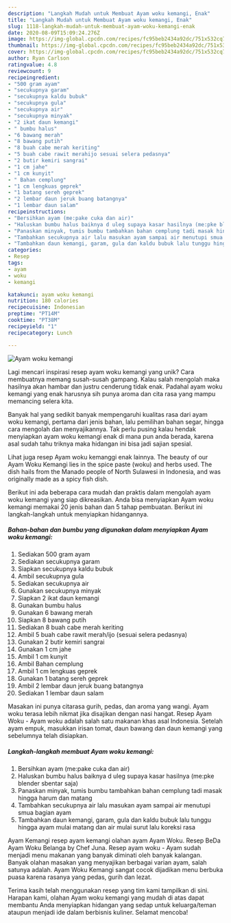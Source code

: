 ```yaml
---
description: "Langkah Mudah untuk Membuat Ayam woku kemangi, Enak"
title: "Langkah Mudah untuk Membuat Ayam woku kemangi, Enak"
slug: 1118-langkah-mudah-untuk-membuat-ayam-woku-kemangi-enak
date: 2020-08-09T15:09:24.276Z
image: https://img-global.cpcdn.com/recipes/fc95beb2434a92dc/751x532cq70/ayam-woku-kemangi-foto-resep-utama.jpg
thumbnail: https://img-global.cpcdn.com/recipes/fc95beb2434a92dc/751x532cq70/ayam-woku-kemangi-foto-resep-utama.jpg
cover: https://img-global.cpcdn.com/recipes/fc95beb2434a92dc/751x532cq70/ayam-woku-kemangi-foto-resep-utama.jpg
author: Ryan Carlson
ratingvalue: 4.8
reviewcount: 9
recipeingredient:
- "500 gram ayam"
- "secukupnya garam"
- "secukupnya kaldu bubuk"
- "secukupnya gula"
- "secukupnya air"
- "secukupnya minyak"
- "2 ikat daun kemangi"
- " bumbu halus"
- "6 bawang merah"
- "8 bawang putih"
- "8 buah cabe merah keriting"
- "5 buah cabe rawit merahijo sesuai selera pedasnya"
- "2 butir kemiri sangrai"
- "1 cm jahe"
- "1 cm kunyit"
- " Bahan cemplung"
- "1 cm lengkuas geprek"
- "1 batang sereh geprek"
- "2 lembar daun jeruk buang batangnya"
- "1 lembar daun salam"
recipeinstructions:
- "Bersihkan ayam (me:pake cuka dan air)"
- "Haluskan bumbu halus baiknya d uleg supaya kasar hasilnya (me:pke blender sbentar saja)"
- "Panaskan minyak, tumis bumbu tambahkan bahan cemplung tadi masak hingga harum dan matang"
- "Tambahkan secukupnya air lalu masukan ayam sampai air menutupi smua bagian ayam"
- "Tambahkan daun kemangi, garam, gula dan kaldu bubuk lalu tunggu hingga ayam mulai matang dan air mulai surut lalu koreksi rasa"
categories:
- Resep
tags:
- ayam
- woku
- kemangi

katakunci: ayam woku kemangi 
nutrition: 180 calories
recipecuisine: Indonesian
preptime: "PT14M"
cooktime: "PT38M"
recipeyield: "1"
recipecategory: Lunch

---
```



![Ayam woku kemangi](https://img-global.cpcdn.com/recipes/fc95beb2434a92dc/751x532cq70/ayam-woku-kemangi-foto-resep-utama.jpg)

Lagi mencari inspirasi resep ayam woku kemangi yang unik? Cara membuatnya memang susah-susah gampang. Kalau salah mengolah maka hasilnya akan hambar dan justru cenderung tidak enak. Padahal ayam woku kemangi yang enak harusnya sih punya aroma dan cita rasa yang mampu memancing selera kita.

Banyak hal yang sedikit banyak mempengaruhi kualitas rasa dari ayam woku kemangi, pertama dari jenis bahan, lalu pemilihan bahan segar, hingga cara mengolah dan menyajikannya. Tak perlu pusing kalau hendak menyiapkan ayam woku kemangi enak di mana pun anda berada, karena asal sudah tahu triknya maka hidangan ini bisa jadi sajian spesial.

Lihat juga resep Ayam woku kemanggi enak lainnya. The beauty of our Ayam Woku Kemangi lies in the spice paste (woku) and herbs used. The dish hails from the Manado people of North Sulawesi in Indonesia, and was originally made as a spicy fish dish.


Berikut ini ada beberapa cara mudah dan praktis dalam mengolah ayam woku kemangi yang siap dikreasikan. Anda bisa menyiapkan Ayam woku kemangi memakai 20 jenis bahan dan 5 tahap pembuatan. Berikut ini langkah-langkah untuk menyiapkan hidangannya.

<!--inarticleads1-->

##### Bahan-bahan dan bumbu yang digunakan dalam menyiapkan Ayam woku kemangi:

1. Sediakan 500 gram ayam
1. Sediakan secukupnya garam
1. Siapkan secukupnya kaldu bubuk
1. Ambil secukupnya gula
1. Sediakan secukupnya air
1. Gunakan secukupnya minyak
1. Siapkan 2 ikat daun kemangi
1. Gunakan  bumbu halus
1. Gunakan 6 bawang merah
1. Siapkan 8 bawang putih
1. Sediakan 8 buah cabe merah keriting
1. Ambil 5 buah cabe rawit merah/ijo (sesuai selera pedasnya)
1. Gunakan 2 butir kemiri sangrai
1. Gunakan 1 cm jahe
1. Ambil 1 cm kunyit
1. Ambil  Bahan cemplung
1. Ambil 1 cm lengkuas geprek
1. Gunakan 1 batang sereh geprek
1. Ambil 2 lembar daun jeruk buang batangnya
1. Sediakan 1 lembar daun salam


Masakan ini punya citarasa gurih, pedas, dan aroma yang wangi. Ayam woku terasa lebih nikmat jika disajikan dengan nasi hangat. Resep Ayam Woku - Ayam woku adalah salah satu makanan khas asal Indonesia. Setelah ayam empuk, masukkan irisan tomat, daun bawang dan daun kemangi yang sebelumnya telah disiapkan. 

<!--inarticleads2-->

##### Langkah-langkah membuat Ayam woku kemangi:

1. Bersihkan ayam (me:pake cuka dan air)
1. Haluskan bumbu halus baiknya d uleg supaya kasar hasilnya (me:pke blender sbentar saja)
1. Panaskan minyak, tumis bumbu tambahkan bahan cemplung tadi masak hingga harum dan matang
1. Tambahkan secukupnya air lalu masukan ayam sampai air menutupi smua bagian ayam
1. Tambahkan daun kemangi, garam, gula dan kaldu bubuk lalu tunggu hingga ayam mulai matang dan air mulai surut lalu koreksi rasa


Ayam Kemangi resep ayam kemangi olahan ayam Ayam Woku. Resep BeDa Ayam Woku Belanga by Chef Juna. Resep ayam woku - Ayam sudah menjadi menu makanan yang banyak diminati oleh banyak kalangan. Banyak olahan masakan yang menyajikan berbagai varian ayam, salah satunya adalah. Ayam Woku Kemangi sangat cocok dijadikan menu berbuka puasa karena rasanya yang pedas, gurih dan lezat. 

Terima kasih telah menggunakan resep yang tim kami tampilkan di sini. Harapan kami, olahan Ayam woku kemangi yang mudah di atas dapat membantu Anda menyiapkan hidangan yang sedap untuk keluarga/teman ataupun menjadi ide dalam berbisnis kuliner. Selamat mencoba!
